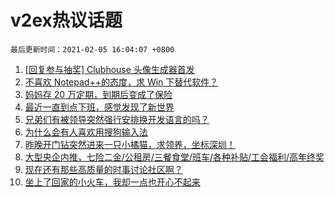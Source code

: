 # v2ex热议话题

`最后更新时间：2021-02-05 16:04:07 +0800`

1. [[回复参与抽奖] Clubhouse 头像生成器首发](https://www.v2ex.com/t/751338)
1. [不喜欢 Notepad++的态度，求 Win 下替代软件？](https://www.v2ex.com/t/751483)
1. [妈妈存 20 万定期，到期后变成了保险](https://www.v2ex.com/t/751490)
1. [最近一直到点下班，感觉发现了新世界](https://www.v2ex.com/t/751309)
1. [兄弟们有被领导突然强行安排换开发语言的吗？](https://www.v2ex.com/t/751355)
1. [为什么会有人喜欢用搜狗输入法](https://www.v2ex.com/t/751426)
1. [昨晚开门钻突然进来一只小橘猫，求领养，坐标深圳！](https://www.v2ex.com/t/751440)
1. [大型央企内推，七险二金/公租房/三餐食堂/班车/各种补贴/工会福利/高年终奖](https://www.v2ex.com/t/751375)
1. [现在还有那些高质量的时事讨论社区啊？](https://www.v2ex.com/t/751371)
1. [坐上了回家的小火车，我却一点也开心不起来](https://www.v2ex.com/t/751388)

